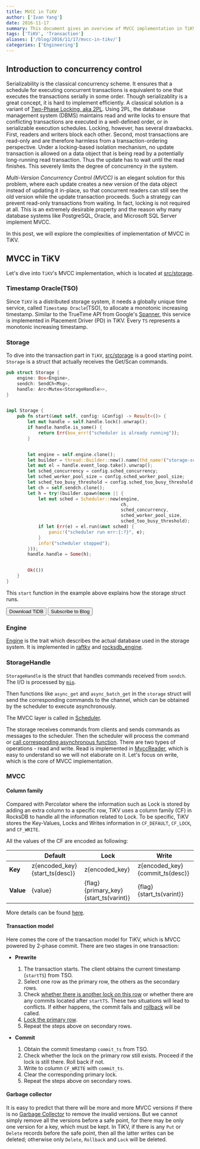 ```yaml
---
title: MVCC in TiKV
author: ['Ivan Yang']
date: 2016-11-17
summary: This document gives an overview of MVCC implementation in TiKV.
tags: ['TiKV', 'Transaction']
aliases: ['/blog/2016/11/17/mvcc-in-tikv/']
categories: ['Engineering']
---
```


## Introduction to concurrency control

Serializability is the classical concurrency scheme. It ensures that a schedule for executing concurrent transactions is equivalent to one that executes the transactions serially in some order. Though serializablity is a great concept, it is hard to implement efficiently. A classical solution is a variant of [Two-Phase Locking, aka 2PL](https://en.wikipedia.org/wiki/Two-phase_locking). Using 2PL, the database management system (DBMS) maintains read and write locks to ensure that conflicting transactions are executed in a well-defined order, or in serializable execution schedules. Locking, however, has several drawbacks. First, readers and writers block each other. Second, most transactions are read-only and are therefore harmless from a transaction-ordering perspective. Under a locking-based isolation mechanism, no update transaction is allowed on a data object that is being read by a potentially long-running read transaction. Thus the update has to wait until the read finishes. This severely limits the degree of concurrency in the system.

*Multi-Version Concurrency Control (MVCC)* is an elegant solution for this problem, where each update creates a new version of the data object instead of updating it in-place, so that concurrent readers can still see the old version while the update transaction proceeds. Such a strategy can prevent read-only transactions from waiting. In fact, locking is not required at all. This is an extremely desirable property and the reason why many database systems like PostgreSQL, Oracle, and Microsoft SQL Server implement MVCC.

In this post, we will explore the complexities of implementation of MVCC in TiKV.

## MVCC in TiKV

Let's dive into `TiKV`'s MVCC implementation, which is located at [src/storage](https://github.com/tikv/tikv/blob/1050931de5d9b47423f997d6fc456bd05bd234a7/src/storage/mod.rs).

### Timestamp Oracle(TSO)

Since `TiKV` is a distributed storage system, it needs a globally unique time service, called `Timestamp Oracle`(TSO), to allocate a monotonic increasing timestamp. Similar to the TrueTime API from Google's [Spanner](http://static.googleusercontent.com/media/research.google.com/en//archive/spanner-osdi2012.pdf), this service is implemented in Placement Driver (PD) in TiKV. Every `TS` represents a monotonic increasing timestamp.

### Storage

To dive into the transaction part in `TiKV`, [src/storage](https://github.com/tikv/tikv/blob/1050931de5d9b47423f997d6fc456bd05bd234a7/src/storage) is a good starting point. `Storage` is a struct that actually receives the Get/Scan commands.

```rust
pub struct Storage {
    engine: Box<Engine>,
    sendch: SendCh<Msg>,
    handle: Arc<Mutex<StorageHandle>>,
}


impl Storage {
    pub fn start(&mut self, config: &Config) -> Result<()> {
        let mut handle = self.handle.lock().unwrap();
        if handle.handle.is_some() {
            return Err(box_err!("scheduler is already running"));
        }


        let engine = self.engine.clone();
        let builder = thread::Builder::new().name(thd_name!("storage-scheduler"));
        let mut el = handle.event_loop.take().unwrap();
        let sched_concurrency = config.sched_concurrency;
        let sched_worker_pool_size = config.sched_worker_pool_size;
        let sched_too_busy_threshold = config.sched_too_busy_threshold;
        let ch = self.sendch.clone();
        let h = try!(builder.spawn(move || {
            let mut sched = Scheduler::new(engine,
                                           ch,
                                           sched_concurrency,
                                           sched_worker_pool_size,
                                           sched_too_busy_threshold);
            if let Err(e) = el.run(&mut sched) {
                panic!("scheduler run err:{:?}", e);
            }
            info!("scheduler stopped");
        }));
        handle.handle = Some(h);


        Ok(())
    }
}
```

This `start` function in the example above explains how the storage struct runs.

<div class="trackable-btns">
    <a href="/download" onclick="trackViews('MVCC in TiKV', 'download-tidb-btn-middle')"><button>Download TiDB</button></a>
    <a href="https://share.hsforms.com/1e2W03wLJQQKPd1d9rCbj_Q2npzm" onclick="trackViews('MVCC in TiKV', 'subscribe-blog-btn-middle')"><button>Subscribe to Blog</button></a>
</div>

### Engine

[Engine](https://github.com/pingcap/tikv/blob/1050931de5d9b47423f997d6fc456bd05bd234a7/src/storage/engine/mod.rs#L44) is the trait which describes the actual database used in the storage system. It is implemented in [raftkv](https://github.com/pingcap/tikv/blob/1050931de5d9b47423f997d6fc456bd05bd234a7/src/storage/engine/raftkv.rs#L91) and [rocksdb_engine](https://github.com/tikv/tikv/blob/1050931de5d9b47423f997d6fc456bd05bd234a7/src/storage/engine/rocksdb.rs#L137).

### StorageHandle

`StorageHandle` is the struct that handles commands received from `sendch`. The I/O is processed by [`mio`](https://github.com/carllerche/mio).

Then functions like `async_get` and `async_batch_get` in the `storage` struct will send the corresponding commands to the channel, which can be obtained by the scheduler to execute asynchronously.

The MVCC layer is called in [Scheduler](https://github.com/pingcap/tikv/blob/1050931de5d9b47423f997d6fc456bd05bd234a7/src/storage/txn/scheduler.rs#L763).

The storage receives commands from clients and sends commands as messages to the scheduler. Then the scheduler will process the command or [call corresponding asynchronous function](https://github.com/pingcap/tikv/blob/1050931de5d9b47423f997d6fc456bd05bd234a7/src/storage/txn/scheduler.rs#L643). There are two types of operations - read and write. Read is implemented in [MvccReader](https://github.com/tikv/tikv/blob/1050931de5d9b47423f997d6fc456bd05bd234a7/src/storage/mvcc/reader.rs#L20), which is easy to understand so we will not elaborate on it. Let's focus on write, which is the core of MVCC implementation.

### MVCC

#### Column family

Compared with Percolator where the information such as Lock is stored by adding an extra column to a specific row, TiKV uses a column family (CF) in RocksDB to handle all the information related to Lock. To be specific, TiKV stores the Key-Values, Locks and Writes information in `CF_DEFAULT`, `CF_LOCK`, and `CF_WRITE`.

All the values of the CF are encoded as following:

| | Default | Lock | Write |
| --- | --- | --- | --- |
| **Key** | z{encoded_key}{start_ts(desc)} | z{encoded_key} | z{encoded_key}{commit_ts(desc)} |
| **Value** | {value} | {flag}{primary_key}{start_ts(varint)} | {flag}{start_ts(varint)} |

More details can be found [here](https://github.com/pingcap/tikv/issues/1077).

#### Transaction model

Here comes the core of the transaction model for TiKV, which is MVCC powered by 2-phase commit. There are two stages in one transaction:

- **Prewrite**

  1. The transaction starts. The client obtains the current timestamp (`startTS`) from TSO.
  2. Select one row as the primary row, the others as the secondary rows.
  3. Check [whether there is another lock on this row](https://github.com/pingcap/tikv/blob/1050931de5d9b47423f997d6fc456bd05bd234a7/src/storage/mvcc/txn.rs#L71) or whether there are any commits located after `startTS`. These two situations will lead to conflicts. If either happens, the commit fails and [rollback](https://github.com/pingcap/tikv/blob/1050931de5d9b47423f997d6fc456bd05bd234a7/src/storage/mvcc/txn.rs#L115) will be called.
  4. [Lock the primary row](https://github.com/pingcap/tikv/blob/1050931de5d9b47423f997d6fc456bd05bd234a7/src/storage/mvcc/txn.rs#L80).
  5. Repeat the steps above on secondary rows.

- **Commit**

  1. Obtain the commit timestamp `commit_ts` from TSO.
  2. Check whether the lock on the primary row still exists. Proceed if the lock is still there. Roll back if not.
  3. Write to column `CF_WRITE` with `commit_ts`.
  4. Clear the corresponding primary lock.
  5. Repeat the steps above on secondary rows.

#### Garbage collector

It is easy to predict that there will be more and more MVCC versions if there is no [Garbage Collector](https://github.com/pingcap/tikv/blob/1050931de5d9b47423f997d6fc456bd05bd234a7/src/storage/mvcc/txn.rs#L143) to remove the invalid versions. But we cannot simply remove all the versions before a safe point, for there may be only one version for a key, which must be kept. In TiKV, if there is any `Put` or `Delete` records before the safe point, then all the latter writes can be deleted; otherwise only `Delete`, `Rollback` and `Lock` will be deleted.
